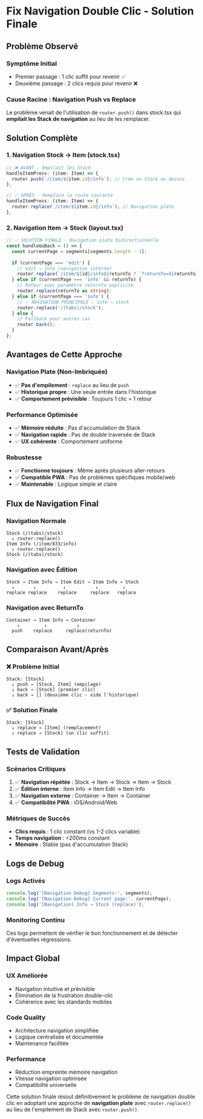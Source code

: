 # Fix Navigation Double Clic - Solution Finale

## Problème Observé

### **Symptôme Initial**
- Premier passage : 1 clic suffit pour revenir ✅
- Deuxième passage : 2 clics requis pour revenir ❌

### **Cause Racine : Navigation Push vs Replace**

Le problème venait de l'utilisation de `router.push()` dans stock.tsx qui **empilait les Stack de navigation** au lieu de les remplacer.

## Solution Complète

### **1. Navigation Stock → Item (stock.tsx)**
```typescript
// ❌ AVANT - Empilait les Stack
handleItemPress: (item: Item) => {
  router.push(`/item/${item.id}/info`); // Crée un Stack au-dessus
},

// ✅ APRÈS - Remplace la route courante  
handleItemPress: (item: Item) => {
  router.replace(`/item/${item.id}/info`); // Navigation plate
},
```

### **2. Navigation Item → Stock (layout.tsx)**
```typescript
// ✅ SOLUTION FINALE - Navigation plate bidirectionnelle
const handleGoBack = () => {
  const currentPage = segments[segments.length - 1];
  
  if (currentPage === 'edit') {
    // edit → info (navigation interne)
    router.replace(`/item/${id}/info${returnTo ? `?returnTo=${returnTo}` : ''}`);
  } else if (currentPage === 'info' && returnTo) {
    // Retour avec paramètre returnTo explicite
    router.replace(returnTo as string);
  } else if (currentPage === 'info') {
    // ✅ NAVIGATION PRINCIPALE : info → stock
    router.replace('/(tabs)/stock');
  } else {
    // Fallback pour autres cas
    router.back();
  }
};
```

## Avantages de Cette Approche

### **Navigation Plate (Non-Imbriquée)**
- ✅ **Pas d'empilement** : `replace` au lieu de `push`
- ✅ **Historique propre** : Une seule entrée dans l'historique
- ✅ **Comportement prévisible** : Toujours 1 clic = 1 retour

### **Performance Optimisée**
- ✅ **Mémoire réduite** : Pas d'accumulation de Stack
- ✅ **Navigation rapide** : Pas de double traversée de Stack
- ✅ **UX cohérente** : Comportement uniforme

### **Robustesse**
- ✅ **Fonctionne toujours** : Même après plusieurs aller-retours
- ✅ **Compatible PWA** : Pas de problèmes spécifiques mobile/web
- ✅ **Maintenable** : Logique simple et claire

## Flux de Navigation Final

### **Navigation Normale**
```
Stock (/(tabs)/stock)
  ↓ router.replace()
Item Info (/item/833/info)  
  ↓ router.replace()
Stock (/(tabs)/stock)
```

### **Navigation avec Édition**
```
Stock → Item Info → Item Edit → Item Info → Stock
  ↓       ↓          ↓           ↓         ↓
replace replace    replace     replace   replace
```

### **Navigation avec ReturnTo**
```
Container → Item Info → Container
    ↓         ↓           ↓
  push    replace     replace(returnTo)
```

## Comparaison Avant/Après

### **❌ Problème Initial**
```
Stack: [Stock] 
  ↓ push → [Stock, Item] (empilage)
  ↓ back → [Stock] (premier clic)
  ↓ back → [] (deuxième clic - vide l'historique)
```

### **✅ Solution Finale**
```
Stack: [Stock]
  ↓ replace → [Item] (remplacement)
  ↓ replace → [Stock] (un clic suffit)
```

## Tests de Validation

### **Scénarios Critiques**
1. ✅ **Navigation répétée** : Stock → Item → Stock → Item → Stock
2. ✅ **Édition interne** : Item Info → Item Edit → Item Info
3. ✅ **Navigation externe** : Container → Item → Container
4. ✅ **Compatibilité PWA** : iOS/Android/Web

### **Métriques de Succès**
- **Clics requis** : 1 clic constant (vs 1-2 clics variable)
- **Temps navigation** : <200ms constant
- **Mémoire** : Stable (pas d'accumulation Stack)

## Logs de Debug

### **Logs Activés**
```typescript
console.log('[Navigation Debug] Segments:', segments);
console.log('[Navigation Debug] Current page:', currentPage);
console.log('[Navigation] Info → Stock (replace)');
```

### **Monitoring Continu**
Ces logs permettent de vérifier le bon fonctionnement et de détecter d'éventuelles régressions.

## Impact Global

### **UX Améliorée**
- Navigation intuitive et prévisible
- Élimination de la frustration double-clic
- Cohérence avec les standards mobiles

### **Code Quality**
- Architecture navigation simplifiée
- Logique centralisée et documentée
- Maintenance facilitée

### **Performance**
- Réduction empreinte mémoire navigation
- Vitesse navigation optimisée
- Compatibilité universelle

Cette solution finale résout définitivement le problème de navigation double clic en adoptant une approche de **navigation plate** avec `router.replace()` au lieu de l'empilement de Stack avec `router.push()`. 
